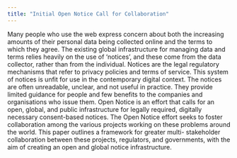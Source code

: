 ```yaml
---
title: "Initial Open Notice Call for Collaboration"
---
```


Many people who use the web express concern about both the increasing amounts of their personal data being collected online and the terms to which they agree. The existing global infrastructure for managing data and terms relies heavily on the use of ‘notices’, and these come from the data collector, rather than from the individual. Notices are the legal regulatory mechanisms that refer to privacy policies and terms of service. This system of notices is unfit for use in the contemporary digital context. The notices are often unreadable, unclear, and not useful in practice. They provide limited guidance for people and few benefits to the companies and organisations who issue them. Open Notice is an effort that calls for an open, global, and public infrastructure for legally required, digitally necessary consent-based notices. The Open Notice effort seeks to foster collaboration among the various projects working on these problems around the world. This paper outlines a framework for greater multi- stakeholder collaboration between these projects, regulators, and governments, with the aim of creating an open and global notice infrastructure.

